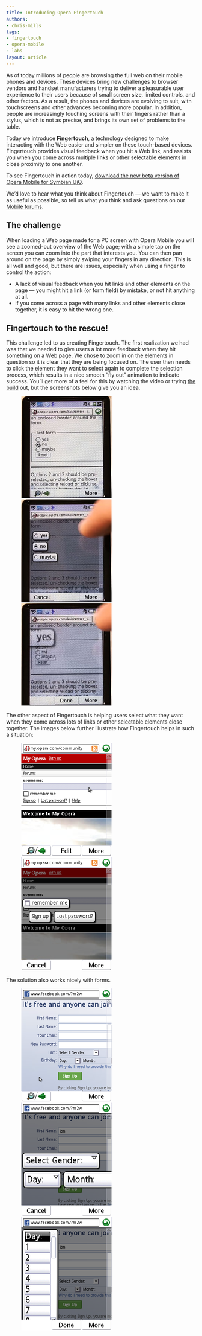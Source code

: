 ```yaml
---
title: Introducing Opera Fingertouch
authors:
- chris-mills
tags:
- fingertouch
- opera-mobile
- labs
layout: article
---
```


As of today millions of people are browsing the full web on their mobile phones and devices. These devices bring new challenges to browser vendors and handset manufacturers trying to deliver a pleasurable user experience to their users because of small screen size, limited controls, and other factors. As a result, the phones and devices are evolving to suit, with touchscreens and other advances becoming more popular. In addition, people are increasingly touching screens with their fingers rather than a stylus, which is not as precise, and brings its own set of problems to the table.

Today we introduce **Fingertouch**, a technology designed to make interacting with the Web easier and simpler on these touch-based devices. Fingertouch provides visual feedback when you hit a Web link, and assists you when you come across multiple links or other selectable elements in close proximity to one another.

To see Fingertouch in action today, [download the new beta version of Opera Mobile for Symbian UiQ][1].

[1]: http://www.opera.com/download/get.pl?sub=+devices+&mobile=1&id=32030&location=270&nothanks=true

We’d love to hear what you think about Fingertouch — we want to make it as useful as possible, so tell us what you think and ask questions on our [Mobile forums][2].

[2]: http://my.opera.com/community/forums/forum.dml?id=9

## The challenge

When loading a Web page made for a PC screen with Opera Mobile you will see a zoomed-out overview of the Web page; with a simple tap on the screen you can zoom into the part that interests you. You can then pan around on the page by simply swiping your fingers in any direction. This is all well and good, but there are issues, especially when using a finger to control the action:

- A lack of visual feedback when you hit links and other elements on the page — you might hit a link (or form field) by mistake, or not hit anything at all.
- If you come across a page with many links and other elements close together, it is easy to hit the wrong one.

## Fingertouch to the rescue!

This challenge led to us creating Fingertouch. The first realization we had was that we needed to give users a lot more feedback when they hit something on a Web page. We chose to zoom in on the elements in question so it is clear that they are being focused on. The user then needs to click the element they want to select again to complete the selection process, which results in a nice smooth “fly out” animation to indicate success. You’ll get more of a feel for this by watching the video or trying [the build][3] out, but the screenshots below give you an idea.

[3]: http://www.opera.com/download/get.pl?sub=+devices+&mobile=1&id=32030&location=270&nothanks=true

<figure>
	<img src="/articles/introducing-opera-fingertouch/zoom01.jpg" alt="A sample page in UIQ">
	<img src="/articles/introducing-opera-fingertouch/zoom02.jpg" alt="The sample page with the links zoomed in for easier selection">
	<img src="/articles/introducing-opera-fingertouch/zoom03.jpg" alt="the final selection flys out of the screen">
</figure>

The other aspect of Fingertouch is helping users select what they want when they come across lots of links or other selectable elements close together. The images below further illustrate how Fingertouch helps in such a situation:

<figure>
	<img src="/articles/introducing-opera-fingertouch/myo1.png" alt="A sample page with links close together">
	<img src="/articles/introducing-opera-fingertouch/myo2.png" alt="The sample page with links zoomed in">
</figure>

The solution also works nicely with forms.

<figure>
	<img src="/articles/introducing-opera-fingertouch/fb1.png" alt="A sample page containing an HTML form">
	<img src="/articles/introducing-opera-fingertouch/fb2.png" alt="The sample form page with select menus zoomed in">
	<img src="/articles/introducing-opera-fingertouch/fb3.png" alt="The sample form page with a select menu zoomed in and expended">
</figure>